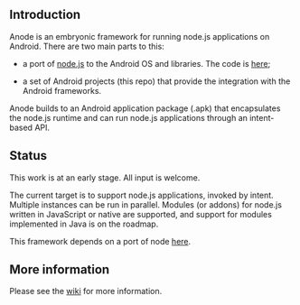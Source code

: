 ## Introduction

Anode is an embryonic framework for running node.js applications on Android. There are two main parts to this:

- a port of [node.js](https://github.com/joyent/node) to the Android OS and libraries. The code is [here](https://github.com/paddybyers/node);

- a set of Android projects (this repo) that provide the integration with the Android frameworks.

Anode builds to an Android application package (.apk) that encapsulates the node.js runtime and can run node.js applications through an intent-based API.

## Status

This work is at an early stage. All input is welcome.

The current target is to support node.js applications, invoked by intent. Multiple instances can be run in parallel. Modules (or addons) for node.js written in JavaScript or native are supported, and support for modules implemented in Java is on the roadmap.

This framework depends on a port of node [here](https://github.com/paddybyers/node).

## More information

Please see the [wiki](https://github.com/paddybyers/anode/wiki/Anode) for more information.
